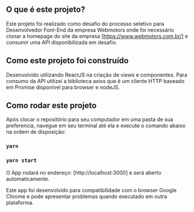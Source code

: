 ## O que é este projeto?
Este projeto foi realizado como desafio do processo seletivo para Desenvolvedor Font-End da empresa Webmotors onde foi necessário clonar a homepage do site da empresa [https://www.webmotors.com.br/] e consumir uma API disponibilizada em desafio.

## Como este projeto foi construído
Desenvolvido utilizando ReactJS na criação de views e componentes.
Para consumo da API utilizei a biblioteca axios que é um cliente HTTP baseado em Promise disponível para browser e nodeJS.

## Como rodar este projeto
Após clocar o repositório para seu computador em uma pasta de sua preferencia, navegue em seu terminal até ela e execute o comando abaixo na ordem de disposição:

### `yarn`
### `yarn start`

O App rodará no endereço: [http://localhost:3000] e será aberto automaticamente.

Este app foi desenvolvido para compatibilidade com o browser Google Chrome e pode apresentar problemas quando executado em outra plataforma.

